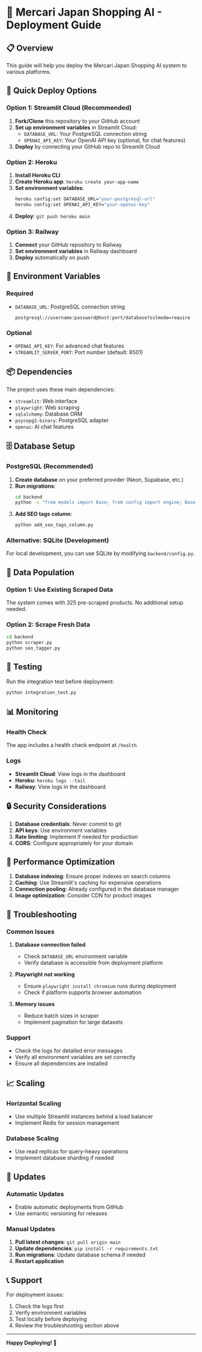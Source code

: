 # 🚀 Mercari Japan Shopping AI - Deployment Guide

## 📋 Overview
This guide will help you deploy the Mercari Japan Shopping AI system to various platforms.

## 🎯 Quick Deploy Options

### Option 1: Streamlit Cloud (Recommended)
1. **Fork/Clone** this repository to your GitHub account
2. **Set up environment variables** in Streamlit Cloud:
   - `DATABASE_URL`: Your PostgreSQL connection string
   - `OPENAI_API_KEY`: Your OpenAI API key (optional, for chat features)
3. **Deploy** by connecting your GitHub repo to Streamlit Cloud

### Option 2: Heroku
1. **Install Heroku CLI**
2. **Create Heroku app**: `heroku create your-app-name`
3. **Set environment variables**:
   ```bash
   heroku config:set DATABASE_URL="your-postgresql-url"
   heroku config:set OPENAI_API_KEY="your-openai-key"
   ```
4. **Deploy**: `git push heroku main`

### Option 3: Railway
1. **Connect** your GitHub repository to Railway
2. **Set environment variables** in Railway dashboard
3. **Deploy** automatically on push

## 🔧 Environment Variables

### Required
- `DATABASE_URL`: PostgreSQL connection string
  ```
  postgresql://username:password@host:port/database?sslmode=require
  ```

### Optional
- `OPENAI_API_KEY`: For advanced chat features
- `STREAMLIT_SERVER_PORT`: Port number (default: 8501)

## 📦 Dependencies

The project uses these main dependencies:
- `streamlit`: Web interface
- `playwright`: Web scraping
- `sqlalchemy`: Database ORM
- `psycopg2-binary`: PostgreSQL adapter
- `openai`: AI chat features

## 🗄️ Database Setup

### PostgreSQL (Recommended)
1. **Create database** on your preferred provider (Neon, Supabase, etc.)
2. **Run migrations**:
   ```bash
   cd backend
   python -c "from models import Base; from config import engine; Base.metadata.create_all(engine)"
   ```
3. **Add SEO tags column**:
   ```bash
   python add_seo_tags_column.py
   ```

### Alternative: SQLite (Development)
For local development, you can use SQLite by modifying `backend/config.py`.

## 🔄 Data Population

### Option 1: Use Existing Scraped Data
The system comes with 325 pre-scraped products. No additional setup needed.

### Option 2: Scrape Fresh Data
```bash
cd backend
python scraper.py
python seo_tagger.py
```

## 🧪 Testing

Run the integration test before deployment:
```bash
python integration_test.py
```

## 📊 Monitoring

### Health Check
The app includes a health check endpoint at `/health`

### Logs
- **Streamlit Cloud**: View logs in the dashboard
- **Heroku**: `heroku logs --tail`
- **Railway**: View logs in the dashboard

## 🔒 Security Considerations

1. **Database credentials**: Never commit to git
2. **API keys**: Use environment variables
3. **Rate limiting**: Implement if needed for production
4. **CORS**: Configure appropriately for your domain

## 🚀 Performance Optimization

1. **Database indexing**: Ensure proper indexes on search columns
2. **Caching**: Use Streamlit's caching for expensive operations
3. **Connection pooling**: Already configured in the database manager
4. **Image optimization**: Consider CDN for product images

## 🐛 Troubleshooting

### Common Issues

1. **Database connection failed**
   - Check `DATABASE_URL` environment variable
   - Verify database is accessible from deployment platform

2. **Playwright not working**
   - Ensure `playwright install chromium` runs during deployment
   - Check if platform supports browser automation

3. **Memory issues**
   - Reduce batch sizes in scraper
   - Implement pagination for large datasets

### Support
- Check the logs for detailed error messages
- Verify all environment variables are set correctly
- Ensure all dependencies are installed

## 📈 Scaling

### Horizontal Scaling
- Use multiple Streamlit instances behind a load balancer
- Implement Redis for session management

### Database Scaling
- Use read replicas for query-heavy operations
- Implement database sharding if needed

## 🔄 Updates

### Automatic Updates
- Enable automatic deployments from GitHub
- Use semantic versioning for releases

### Manual Updates
1. **Pull latest changes**: `git pull origin main`
2. **Update dependencies**: `pip install -r requirements.txt`
3. **Run migrations**: Update database schema if needed
4. **Restart application**

## 📞 Support

For deployment issues:
1. Check the logs first
2. Verify environment variables
3. Test locally before deploying
4. Review the troubleshooting section above

---

**Happy Deploying! 🎉**